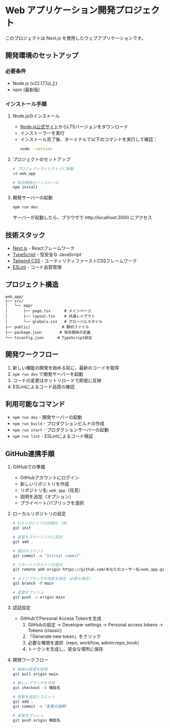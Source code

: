 # Web アプリケーション開発プロジェクト

このプロジェクトは Next.js を使用したウェブアプリケーションです。

## 開発環境のセットアップ

### 必要条件

- Node.js (v22.17.1以上)
- npm (最新版)

### インストール手順

1. Node.jsのインストール
   - [Node.js公式サイト](https://nodejs.org/)からLTSバージョンをダウンロード
   - インストーラーを実行
   - インストール完了後、ターミナルで以下のコマンドを実行して確認：
     ```bash
     node --version
     ```

2. プロジェクトのセットアップ
   ```bash
   # プロジェクトディレクトリに移動
   cd web_app

   # 依存関係のインストール
   npm install
   ```

3. 開発サーバーの起動
   ```bash
   npm run dev
   ```
   サーバーが起動したら、ブラウザで http://localhost:3000 にアクセス

## 技術スタック

- [Next.js](https://nextjs.org/) - Reactフレームワーク
- [TypeScript](https://www.typescriptlang.org/) - 型安全な JavaScript
- [Tailwind CSS](https://tailwindcss.com/) - ユーティリティファーストCSSフレームワーク
- [ESLint](https://eslint.org/) - コード品質管理

## プロジェクト構造

```
web_app/
├── src/
│   └── app/
│       ├── page.tsx      # メインページ
│       ├── layout.tsx    # 共通レイアウト
│       └── globals.css   # グローバルスタイル
├── public/              # 静的ファイル
├── package.json        # 依存関係の定義
└── tsconfig.json      # TypeScript設定
```

## 開発ワークフロー

1. 新しい機能の開発を始める前に、最新のコードを取得
2. `npm run dev` で開発サーバーを起動
3. コードの変更はホットリロードで即座に反映
4. ESLintによるコード品質の確認

## 利用可能なコマンド

- `npm run dev` - 開発サーバーの起動
- `npm run build` - プロダクションビルドの作成
- `npm run start` - プロダクションサーバーの起動
- `npm run lint` - ESLintによるコード検証

## GitHub連携手順

1. GitHubでの準備
   - GitHubアカウントにログイン
   - 新しいリポジトリを作成
   - リポジトリ名: `web_app`（任意）
   - 説明を追加（オプション）
   - プライベート/パブリックを選択

2. ローカルリポジトリの設定
   ```bash
   # Gitリポジトリの初期化（済）
   git init

   # 変更をステージングに追加
   git add .

   # 最初のコミット
   git commit -m "Initial commit"

   # リモートリポジトリの追加
   git remote add origin https://github.com/あなたのユーザー名/web_app.git

   # メインブランチの名前を設定（必要な場合）
   git branch -M main

   # 変更をプッシュ
   git push -u origin main
   ```

3. 認証設定
   - GitHubでPersonal Access Tokenを生成
     1. GitHubの設定 → Developer settings → Personal access tokens → Tokens (classic)
     2. 「Generate new token」をクリック
     3. 必要な権限を選択（repo, workflow, admin:repo_hook）
     4. トークンを生成し、安全な場所に保存

4. 開発ワークフロー
   ```bash
   # 最新の変更を取得
   git pull origin main

   # 新しいブランチを作成
   git checkout -b 機能名

   # 変更を追加とコミット
   git add .
   git commit -m "変更の説明"

   # 変更をプッシュ
   git push origin 機能名
   ```
